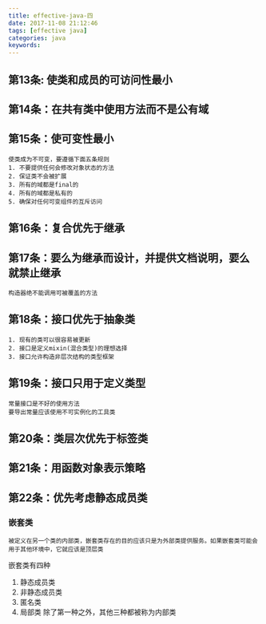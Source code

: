 ```yaml
---
title: effective-java-四
date: 2017-11-08 21:12:46
tags: [effective java]
categories: java
keywords:
---
```


## 第13条: 使类和成员的可访问性最小

## 第14条：在共有类中使用方法而不是公有域

## 第15条：使可变性最小
    使类成为不可变，要遵循下面五条规则
    1. 不要提供任何会修改对象状态的方法
    2. 保证类不会被扩展
    3. 所有的域都是final的
    4. 所有的域都是私有的
    5. 确保对任何可变组件的互斥访问

## 第16条：复合优先于继承

## 第17条：要么为继承而设计，并提供文档说明，要么就禁止继承 
    构造器绝不能调用可被覆盖的方法

## 第18条：接口优先于抽象类
    1. 现有的类可以很容易被更新
    2. 接口是定义mixin(混合类型)的理想选择
    3. 接口允许构造非层次结构的类型框架

## 第19条：接口只用于定义类型
    常量接口是不好的使用方法
    要导出常量应该使用不可实例化的工具类

## 第20条：类层次优先于标签类

## 第21条：用函数对象表示策略

## 第22条：优先考虑静态成员类
### 嵌套类
    被定义在另一个类的内部类，嵌套类存在的目的应该只是为外部类提供服务。如果嵌套类可能会用于其他环境中，它就应该是顶层类

嵌套类有四种
1. 静态成员类
2. 非静态成员类
3. 匿名类
4. 局部类
除了第一种之外，其他三种都被称为内部类
    
